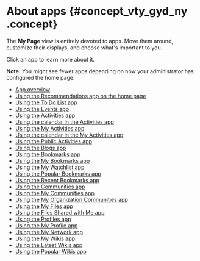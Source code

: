 # About apps {#concept_vty_gyd_ny .concept}

The **My Page** view is entirely devoted to apps. Move them around, customize their displays, and choose what's important to you.

Click an app to learn more about it.

**Note:** You might see fewer apps depending on how your administrator has configured the home page.

-   [App overview](r_hp_widgets.md)
-   [Using the Recommendations app on the home page](t_hp_using_recommended_items_widget.md)
-   [Using the To Do List app](t_using_my_to_do_list_widget.md)
-   [Using the Events app](t_hp_using_events_widget.md)
-   [Using the Activities app](t_hp_using_activities_widget.md)
-   [Using the calendar in the Activities app](t_act_task_access.md)
-   [Using the My Activities app](t_hp_using_my_activities_widget.md)
-   [Using the calendar in the My Activities app](t_my_activities_calendar.md)
-   [Using the Public Activities app](t_hp_using_public_activities_widget.md)
-   [Using the Blogs app](t_hp_using_blogs_widget.md)
-   [Using the Bookmarks app](t_hp_using_bookmarks_widget.md)
-   [Using the My Bookmarks app](t_hp_using_my_bookmarks_widget.md)
-   [Using the My Watchlist app](t_hp_using_my_watchlist_widget.md)
-   [Using the Popular Bookmarks app](t_hp_using_popular_bookmarks_widget.md)
-   [Using the Recent Bookmarks app](t_hp_using_recent_bookmarks_widget.md)
-   [Using the Communities app](t_hp_using_communities_widget.md)
-   [Using the My Communities app](t_hp_using_my_communities_widget.md)
-   [Using the My Organization Communities app](t_hp_using_public_communities_widget.md)
-   [Using the My Files app](t_hp_using_my_files_widget.md)
-   [Using the Files Shared with Me app](t_hp_using_shared_files_widget.md)
-   [Using the Profiles app](t_hp_using_profiles_widget.md)
-   [Using the My Profile app](t_hp_my_profile_widget.md)
-   [Using the My Network app](t_hp_using_my_network_widget.md)
-   [Using the My Wikis app](t_hp_using_my_wikis_widget.md)
-   [Using the Latest Wikis app](t_hp_using_latest_wikis_widget.md)
-   [Using the Popular Wikis app](t_hp_using_popular_wikis_widget.md)

